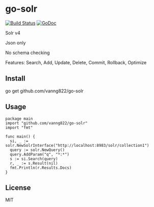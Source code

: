 go-solr
=======


[![Build Status](https://travis-ci.org/vanng822/go-solr.svg?branch=master)](https://travis-ci.org/vanng822/go-solr)
[![GoDoc](https://godoc.org/github.com/vanng822/go-solr?status.svg)](https://godoc.org/github.com/vanng822/go-solr)

Solr v4

Json only

No schema checking

Features: Search, Add, Update, Delete, Commit, Rollback, Optimize


## Install

go get github.com/vanng822/go-solr

## Usage

    package main
    import "github.com/vanng822/go-solr"
    import "fmt"
  
    func main() {
      si, _ := solr.NewSolrInterface("http://localhost:8983/solr/collection1")
      query := solr.NewQuery()
      query.AddParam("q", "*:*")
      s := si.Search(query)
      r, _ := s.Result(nil)
      fmt.Println(r.Results.Docs)
    }

## License
MIT
